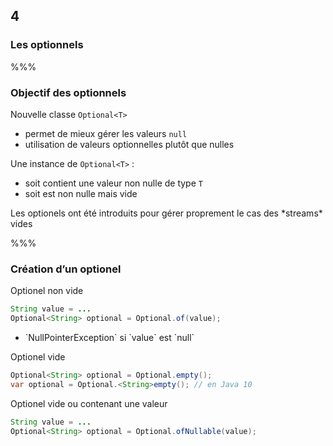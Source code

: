 <!-- .slide: data-background-image="images/java-cup.svg" data-background-size="400px" class="chapter" -->
## 4
### Les optionnels


%%%


<!-- .slide: class="slide" data-background-image="images/java-cup.svg" data-background-size="400px" -->
### Objectif des optionnels

Nouvelle classe `Optional<T>`
 - permet de mieux gérer les valeurs `null`
 - utilisation de valeurs optionnelles plutôt que nulles

Une instance de `Optional<T>` :
 - soit contient une valeur non nulle de type `T`
 - soit est non nulle mais vide

<!-- .element: class="icon idea" -->Les optionels ont été introduits pour gérer proprement le cas des *streams* vides

%%%


<!-- .slide: class="slide" data-background-image="images/java-cup.svg" data-background-size="400px" -->
### Création d’un optionel

Optionel non vide
```java
String value = ...
Optional<String> optional = Optional.of(value);
```
 - <!-- .element: class="icon warn" --> `NullPointerException` si `value` est `null`

Optionel vide
```java
Optional<String> optional = Optional.empty();
var optional = Optional.<String>empty(); // en Java 10
```

Optionel vide ou contenant une valeur
```java
String value = ...
Optional<String> optional = Optional.ofNullable(value);
```
